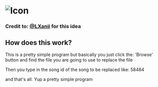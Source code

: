 # ![Icon](https://imgur.com/a/8gORdJq)
### Credit to: [@LXanii](https://www.github.com/LXanii) for this idea

## How does this work?
This is a pretty simple program but basically you just click the: 'Browse' button and find the file you are going to use to replace the file

Then you type in the song id of the song to be replaced like: 58484

and that's all. Yup a pretty simple program
